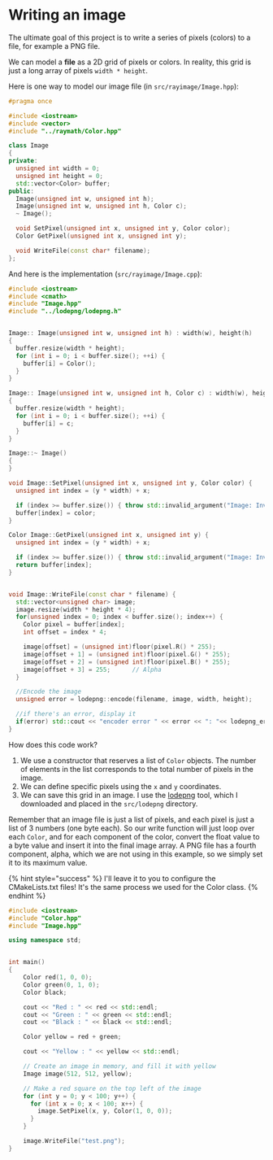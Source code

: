 # Writing an image

The ultimate goal of this project is to write a series of pixels (colors) to a file, for example a PNG file.

We can model a **file** as a 2D grid of pixels or colors. In reality, this grid is just a long array of pixels `width * height`.

Here is one way to model our image file (in `src/rayimage/Image.hpp`):

```cpp
#pragma once

#include <iostream>
#include <vector>
#include "../raymath/Color.hpp"

class Image
{
private:
  unsigned int width = 0;
  unsigned int height = 0;
  std::vector<Color> buffer;
public:
  Image(unsigned int w, unsigned int h);
  Image(unsigned int w, unsigned int h, Color c);
  ~ Image();

  void SetPixel(unsigned int x, unsigned int y, Color color);
  Color GetPixel(unsigned int x, unsigned int y);

  void WriteFile(const char* filename);
};
```

And here is the implementation (`src/rayimage/Image.cpp`):

```cpp
#include <iostream>
#include <cmath>
#include "Image.hpp"
#include "../lodepng/lodepng.h"


Image:: Image(unsigned int w, unsigned int h) : width(w), height(h)
{  
  buffer.resize(width * height);
  for (int i = 0; i < buffer.size(); ++i) {
    buffer[i] = Color();
  }
}

Image:: Image(unsigned int w, unsigned int h, Color c) : width(w), height(h)
{  
  buffer.resize(width * height);
  for (int i = 0; i < buffer.size(); ++i) {
    buffer[i] = c;
  }
}

Image::~ Image()
{
}

void Image::SetPixel(unsigned int x, unsigned int y, Color color) {
  unsigned int index = (y * width) + x;

  if (index >= buffer.size()) { throw std::invalid_argument("Image: Invalid index"); }
  buffer[index] = color;
}

Color Image::GetPixel(unsigned int x, unsigned int y) {
  unsigned int index = (y * width) + x;

  if (index >= buffer.size()) { throw std::invalid_argument("Image: Invalid index"); }
  return buffer[index];
}


void Image::WriteFile(const char * filename) {
  std::vector<unsigned char> image;
  image.resize(width * height * 4);
  for(unsigned index = 0; index < buffer.size(); index++) {
    Color pixel = buffer[index];
    int offset = index * 4;

    image[offset] = (unsigned int)floor(pixel.R() * 255); 
    image[offset + 1] = (unsigned int)floor(pixel.G() * 255); 
    image[offset + 2] = (unsigned int)floor(pixel.B() * 255); 
    image[offset + 3] = 255;      // Alpha
  }

  //Encode the image
  unsigned error = lodepng::encode(filename, image, width, height);

  //if there's an error, display it
  if(error) std::cout << "encoder error " << error << ": "<< lodepng_error_text(error) << std::endl;
}
```

How does this code work?

1. We use a constructor that reserves a list of `Color` objects. The number of elements in the list corresponds to the total number of pixels in the image.
2. We can define specific pixels using the `x` and `y` coordinates.
3. We can save this grid in an image. I use the [lodepng](https://lodev.org/lodepng/) tool, which I downloaded and placed in the `src/lodepng` directory.

Remember that an image file is just a list of pixels, and each pixel is just a list of 3 numbers (one byte each). So our write function will just loop over each `Color`, and for each component of the color, convert the float value to a byte value and insert it into the final image array. A PNG file has a fourth component, alpha, which we are not using in this example, so we simply set it to its maximum value.

{% hint style="success" %}
I'll leave it to you to configure the CMakeLists.txt files! It's the same process we used for the Color class.
{% endhint %}

```cpp
#include <iostream>
#include "Color.hpp"
#include "Image.hpp"

using namespace std;


int main()
{    
    Color red(1, 0, 0);
    Color green(0, 1, 0);
    Color black;

    cout << "Red : " << red << std::endl;
    cout << "Green : " << green << std::endl;
    cout << "Black : " << black << std::endl;

    Color yellow = red + green;

    cout << "Yellow : " << yellow << std::endl;

    // Create an image in memory, and fill it with yellow
    Image image(512, 512, yellow);

    // Make a red square on the top left of the image
    for (int y = 0; y < 100; y++) {
      for (int x = 0; x < 100; x++) {
        image.SetPixel(x, y, Color(1, 0, 0));
      }
    }

    image.WriteFile("test.png");
}
```
